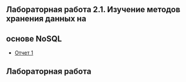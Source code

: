 ## Лабораторная работа 2.1. Изучение методов хранения данных на
## основе NoSQL

* [Отчет 1](/ЛАБ%201_Босенко.pdf)

## Лабораторная работа 
